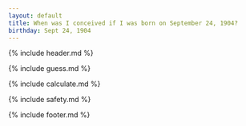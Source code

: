 ```yaml
---
layout: default
title: When was I conceived if I was born on September 24, 1904?
birthday: Sept 24, 1904
---
```


{% include header.md %}

{% include guess.md %}

{% include calculate.md %}

{% include safety.md %}

{% include footer.md %}



